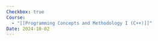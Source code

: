```yaml
---
Checkbox: true
Course:
  - "[[Programming Concepts and Methodology I (C++)]]"
Date: 2024-10-02
---
```

